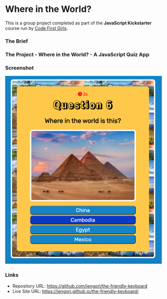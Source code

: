 # Where in the World?

This is a group project completed as part of the **JavaScript Kickstarter** course run by [Code First Girls](https://codefirstgirls.com).

### The Brief

### The Project - Where in the World? - A JavaScript Quiz App



### Screenshot

![](screenshot.png)

### Links

- Repository URL: https://github.com/jengori/the-friendly-keyboard
- Live Site URL: https://jengori.github.io/the-friendly-keyboard/